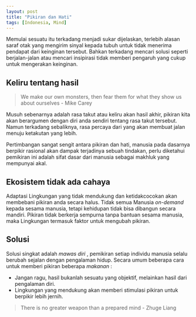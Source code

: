 ```yaml
---
layout: post
title: "Pikiran dan Hati"
tags: [Indonesia, Mind]
---
```


Memulai sesuatu itu terkadang menjadi sukar dijelaskan, terlebih alasan saraf otak yang mengirim sinyal kepada tubuh untuk tidak menerima pendapat dari keinginan tersebut. Bahkan terkadang mencari solusi seperti berjalan-jalan atau mencari insipirasi tidak memberi pengaruh yang cukup untuk mengerakan keinginan.

## Keliru tentang hasil

> We make our own monsters, then fear them for what they show us about ourselves - Mike Carey

Musuh sebenarnya adalah rasa takut atau keliru akan hasil akhir, pikiran kita akan berargumen dengan diri anda sendiri tentang rasa takut tersebut. Namun terkadang sebaliknya, rasa percaya dari yang akan membuat jalan menuju ketakutan yang lebih.

Pertimbangan sangat sengit antara pikiran dan hati, manusia pada dasarnya berpikir rasional akan dampak terjadinya sebuah tindakan, perlu diketahui pemikiran ini adalah sifat dasar dari manusia sebagai makhluk yang mempunyai akal.

## Ekosistem tidak ada cahaya

Adaptasi Lingkungan yang tidak mendukung dan ketidakcocokan akan membebani pikiran anda secara halus. Tidak semua Manusia *on-demand* kepada sesama manusia, tetapi kehidupan tidak bisa dibangun secara mandiri. Pikiran tidak berkerja sempurna tanpa bantuan sesama manusia, maka Lingkungan termasuk faktor untuk mengubah pikiran.

## Solusi

Solusi singkat adalah *mawas diri* , pemikiran setiap individu manusia selalu berubah sejalan dengan pengalaman hidup. Secara umum beberapa cara untuk memberi pikiran beberapa *makanan* :
- Jangan ragu, hasil bukanlah sesuatu yang objektif, melainkan hasil dari pengalaman diri.
- Lingkungan yang mendukung akan memberi stimulasi pikiran untuk berpikir lebih jernih.

> There is no greater weapon than a prepared mind - Zhuge Liang
